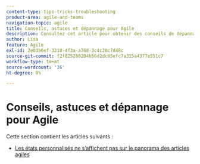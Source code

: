 ```yaml
---
content-type: tips-tricks-troubleshooting
product-area: agile-and-teams
navigation-topic: agile
title: Conseils, astuces et dépannage pour Agile
description: Consultez cet article pour obtenir des conseils de dépannage sur Agile.
author: Lisa
feature: Agile
exl-id: 2e03b6ef-3218-4f3a-a768-3c4c20c7d48c
source-git-commit: f2f825280204b56d2dc85efc7a315a4377e551c7
workflow-type: tm+mt
source-wordcount: '36'
ht-degree: 0%

---
```


# Conseils, astuces et dépannage pour Agile

Cette section contient les articles suivants :

* [Les états personnalisés ne s’affichent pas sur le panorama des articles agiles](../../agile/tips-tricks-and-troubleshooting/custom-status-does-not-show.md)
